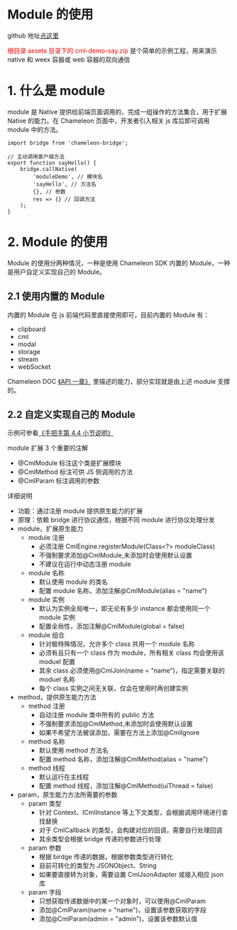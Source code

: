 <h1>Module 的使用</h1>

github 地址[点这里](https://github.com/beatles-chameleon/chameleon-sdk-android)

<font color=#FF0000>根目录 assets 目录下的 cml-demo-say.zip</font> 是个简单的示例工程，用来演示 native 和 weex 容器或 web 容器的双向通信

# 1. 什么是 module

module 是 Native 提供给前端页面调用的，完成一组操作的方法集合，用于扩展 Native 的能力。在 Chameleon 页面中，开发者引入相关 js 库后即可调用 module 中的方法。

```
import bridge from 'chameleon-bridge';

// 主动调用客户端方法
export function sayHello() {
    bridge.callNative(
        'moduleDemo', // 模块名
        'sayHello', // 方法名
        {}, // 参数
        res => {} // 回调方法
    );
}
```

# 2. Module 的使用

Module 的使用分两种情况，一种是使用 Chameleon SDK 内置的 Module，一种是用户自定义实现自己的 Module。

## 2.1 使用内置的 Module

内置的 Module 在 js 前端代码里直接使用即可，目前内置的 Module 有：

- clipboard
- cml
- modal
- storage
- stream
- webSocket

Chameleon DOC [《API 一章》](../../api/api.html) 里描述的能力，部分实现就是由上述 module 支撑的。

## 2.2 自定义实现自己的 Module

示例可参看[《手把手第 4.4 小节说明》](../../example/android_example.html)

module 扩展 3 个重要的注解

- @CmlModule 标注这个类是扩展模块
- @CmlMethod 标注可供 JS 侧调用的方法
- @CmlParam 标注调用的参数

详细说明

- 功能：通过注册 module 提供原生能力的扩展
- 原理：依赖 bridge 进行协议通信，根据不同 module 进行协议处理分发
- module，扩展原生能力
  - module 注册
    - 必须注册 CmlEngine.registerModule(Class<?> moduleClass)
    - 不强制要求添加@CmlModule,未添加时会使用默认设置
    - 不建议在运行中动态注册 module
  - module 名称
    - 默认使用 module 的类名
    - 配置 module 名称，添加注解@CmlModule(alias = "name")
  - module 实例
    - 默认为实例全局唯一，即无论有多少 instance 都会使用同一个 module 实例
    - 配置全局性，添加注解@CmlModule(global = false)
  - module 组合
    - 针对极特殊情况，允许多个 class 共用一个 module 名称
    - 必须有且只有一个 class 作为 module，所有相关 class 均会使用该 moduel 配置
    - 其余 class 必须使用@CmlJoin(name = "name")，指定需要关联的 moduel 名称
    - 每个 class 实例之间无关联，仅会在使用时再创建实例
- method，提供原生能力方法
  - method 注册
    - 自动注册 module 类中所有的 public 方法
    - 不强制要求添加@CmlMethod,未添加时会使用默认设置
    - 如果不希望方法被误添加，需要在方法上添加@CmlIgnore
  - method 名称
    - 默认使用 method 方法名
    - 配置 method 名称，添加注解@CmlMethod(alias = "name")
  - method 线程
    - 默认运行在主线程
    - 配置 method 线程，添加注解@CmlMethod(uiThread = false)
- param，原生能力方法所需要的参数
  - param 类型
    - 针对 Context、ICmlInstance 等上下文类型，会根据调用环境进行查找替换
    - 对于 CmlCallback 的类型，会构建对应的回调，需要自行处理回调
    - 其余类型会根据 bridge 传递的参数进行处理
  - param 参数
    - 根据 birdge 传递的数据，根据参数类型进行转化
    - 目前可转化的类型为 JSONObject、String
    - 如果要直接转为对象，需要设置 CmlJsonAdapter 或接入相应 json 库
  - param 字段
    - 只想获取传递数据中的某一个对象时，可以使用@CmlParam
    - 添加@CmlParam(name = "name")，设置该参数获取的字段
    - 添加@CmlParam(admin = "admin")，设置该参数默认值
